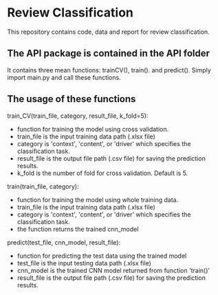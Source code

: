 # Review Classification
This repository contains code, data and report for review classification.

## The API package is contained in the API folder
It contains three mean functions: trainCV(), train(). and predict(). Simply import main.py and call these functions.

## The usage of these functions
train_CV(train_file, category, result_file, k_fold=5):
- function for training the model using cross validation. 
- train_file is the input training data path (.xlsx file)
- category is 'context', 'content', or 'driver' which specifies the classification task.
- result_file is the output file path (.csv file) for saving the prediction results.
- k_fold is the number of fold for cross validation. Default is 5.

train(train_file, category):
- function for training the model using whole training data.
- train_file is the input training data path (.xlsx file)
- category is 'context', 'content', or 'driver' which specifies the classification task.
- the function returns the trained cnn_model

predict(test_file, cnn_model, result_file):
- function for predicting the test data using the trained model
- test_file is the input testing data path (.xlsx file)
- cnn_model is the trained CNN model returned from function 'train()' 
- result_file is the output file path (.csv file) for saving the prediction results.

